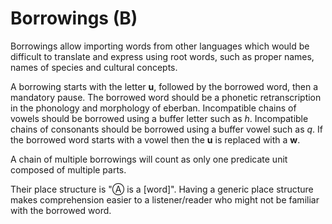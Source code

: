 # Borrowings (B)

Borrowings allow importing words from other languages which would be difficult
to translate and express using root words, such as proper names, names of
species and cultural concepts.

A borrowing starts with the letter **u**, followed by the borrowed word, then
a mandatory pause. The borrowed word should be a phonetic retranscription in
the phonology and morphology of eberban. Incompatible chains of vowels should be
borrowed using a buffer letter such as *h*. Incompatible chains of consonants
should be borrowed using a buffer vowel such as *q*. If the borrowed word starts
with a vowel then the **u** is replaced with a **w**.

A chain of multiple borrowings will count as only one predicate unit composed
of multiple parts.

Their place structure is "Ⓐ is a [word]". Having a generic place structure
makes comprehension easier to a listener/reader who might not be familiar with
the borrowed word.